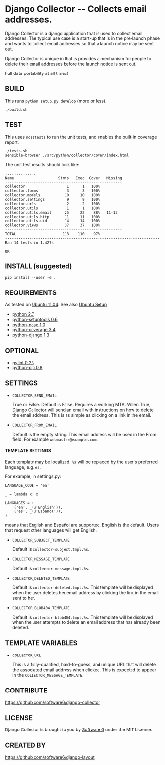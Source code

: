 Django Collector -- Collects email addresses.
===

Django Collector is a django application that is used to collect email
addresses. The typical use case is a start-up that is in the
pre-launch phase and wants to collect email addresses so that a launch
notice may be sent out.

Django Collector is unique in that is provides a mechanism for people
to delete their email addresses before the launch notice is sent out.

Full data portability at all times!

## BUILD

This runs `python setup.py develop` (more or less).

    ./build.sh

## TEST

This uses `nosetests` to run the unit tests, and enables the built-in
coverage report.

    ./tests.sh
    sensible-browser ./src/python/collector/cover/index.html

The unit test results should look like:

    ..............
    Name                    Stmts   Exec  Cover   Missing
    -----------------------------------------------------
    collector                   1      1   100%
    collector.forms             3      3   100%
    collector.models           10     10   100%
    collector.settings          9      9   100%
    collector.urls              2      2   100%
    collector.utils             1      1   100%
    collector.utils.email      25     22    88%   11-13
    collector.utils.http       11     11   100%
    collector.utils.uid        14     14   100%
    collector.views            37     37   100%
    -----------------------------------------------------
    TOTAL                     113    110    97%
    ----------------------------------------------------------------------
    Ran 14 tests in 1.427s

    OK

## INSTALL (suggested)

    pip install --user -e .

## REQUIREMENTS

As tested on [Ubuntu 11.04](http://ubuntu.com/). See also [Ubuntu
Setup](https://github.com/software6/ubuntu-setup)

 * [python 2.7](http://www.python.org/)
 * [python-setuptools 0.6](http://packages.python.org/distribute/)
 * [python-nose 1.0](http://code.google.com/p/python-nose/)
 * [python-coverage 3.4](http://nedbatchelder.com/code/coverage/)
 * [python-django 1.3](http://www.djangoproject.com/)

## OPTIONAL

 * [pylint 0.23](http://www.logilab.org/project/pylint)
 * [python-pip 0.8](http://www.pip-installer.org/)

## SETTINGS

 * `COLLECTOR_SEND_EMAIL`

   True or False. Default is False. Requires a working MTA. When True,
   Django Collector will send an email with instructions on how to
   delete the email address. This is as simple as clicking on a link
   in the email.

 * `COLLECTOR_FROM_EMAIL`

   Default is the empty string. This email address will be used in the
   From: field. For example `webmaster@example.com`.

#### TEMPLATE SETTINGS

 Each template may be localized. `%s` will be replaced by the user's
 preferred language, e.g. `es`.

 For example, in settings.py:

    LANGUAGE_CODE = 'en'

    _ = lambda x: x

    LANGUAGES = (
        ('en', _(u'English')),
        ('es', _(u'Espanol')),
    )

 means that English and Español are supported. English is the
 default. Users that request other languages will get English.

 * `COLLECTOR_SUBJECT_TEMPLATE`

   Default is `collector-subject.tmpl.%s`.

 * `COLLECTOR_MESSAGE_TEMPLATE`

   Default is `collector-message.tmpl.%s`.

 * `COLLECTOR_DELETED_TEMPLATE`

   Default is `collector-deleted.tmpl.%s`. This template will be
   displayed when the user deletes her email address by clicking the
   link in the email sent to her.

 * `COLLECTOR_BLOB404_TEMPLATE`

   Default is `collector-blob404.tmpl.%s`. This template will be
   displayed when the user attempts to delete an email address that
   has already been deleted.

## TEMPLATE VARIABLES

 * `COLLECTOR_URL`

   This is a fully-qualified, hard-to-guess, and unique URL that will
   delete the associated email address when clicked. This is expected
   to appear in the `COLLECTOR_MESSAGE_TEMPLATE`.

## CONTRIBUTE

https://github.com/software6/django-collector

## LICENSE

Django Collector is brought to you by [Software
6](http://software6.net/) under the MIT License.

## CREATED BY

https://github.com/software6/django-layout
